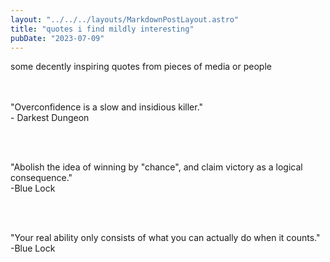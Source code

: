 ```yaml
---
layout: "../../../layouts/MarkdownPostLayout.astro"
title: "quotes i find mildly interesting"
pubDate: "2023-07-09"
---
```

some decently inspiring quotes from pieces of media or people
<br><br><br>

"Overconfidence is a slow and insidious killer."
<br>- Darkest Dungeon

<br><br>

"Abolish the idea of winning by "chance", and claim victory as a logical consequence."
<br>-Blue Lock

<br><br>

"Your real ability only consists of what you can actually do when it counts."
<br>-Blue Lock